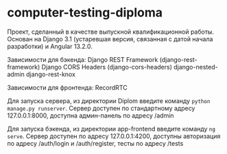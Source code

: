 # computer-testing-diploma
Проект, сделанный в качестве выпускной квалификационной работы. Основан на Django 3.1 (устаревшая версия, связанная с датой начала разработки) и Angular 13.2.0.

Зависимости для бэкенда:
Django REST Framework (django-rest-framework)
Django CORS Headers (django-cors-headers)
django-nested-admin
django-rest-knox

Зависимости для фронтенда:
RecordRTC

Для запуска сервера, из директории Diplom введите команду `python manage.py runserver`. Сервер доступен по стандартному адресу 127.0.0.1:8000, доступна админ-панель по адресу /admin

Для запуска бэкенда, из директории app-frontend введите команду `ng serve`. Сервер доступен по адресу 127.0.0.1:4200, доступны авторизация по адресу /auth/login и /auth/register, тесты по адресу /tests 
